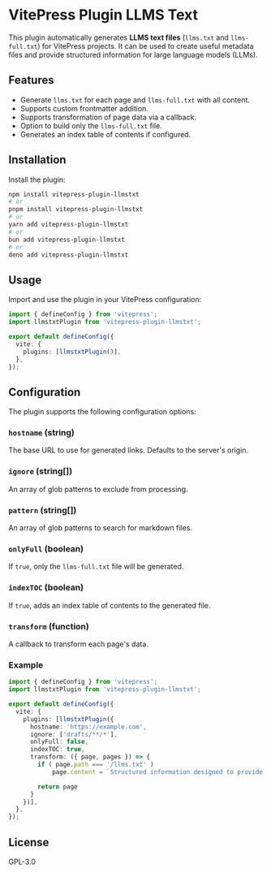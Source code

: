 # VitePress Plugin LLMS Text

This plugin automatically generates **LLMS text files** (`llms.txt` and `llms-full.txt`) for VitePress projects. It can be used to create useful metadata files and provide structured information for large language models (LLMs).

## Features
- Generate `llms.txt` for each page and `llms-full.txt` with all content.
- Supports custom frontmatter addition.
- Supports transformation of page data via a callback.
- Option to build only the `llms-full.txt` file.
- Generates an index table of contents if configured.

## Installation

Install the plugin:

```bash
npm install vitepress-plugin-llmstxt
# or
pnpm install vitepress-plugin-llmstxt
# or
yarn add vitepress-plugin-llmstxt
# or
bun add vitepress-plugin-llmstxt
# or
deno add vitepress-plugin-llmstxt
```

## Usage
Import and use the plugin in your VitePress configuration:

```typescript
import { defineConfig } from 'vitepress';
import llmstxtPlugin from 'vitepress-plugin-llmstxt';

export default defineConfig({
  vite: {
    plugins: [llmstxtPlugin()],
  },
});
```

## Configuration
The plugin supports the following configuration options:

### `hostname` (string)
The base URL to use for generated links. Defaults to the server's origin.

### `ignore` (string[])
An array of glob patterns to exclude from processing.

### `pattern` (string[])
An array of glob patterns to search for markdown files.

### `onlyFull` (boolean)
If `true`, only the `llms-full.txt` file will be generated.

### `indexTOC` (boolean)
If `true`, adds an index table of contents to the generated file.

### `transform` (function)
A callback to transform each page's data.

### Example

```typescript
import { defineConfig } from 'vitepress';
import llmstxtPlugin from 'vitepress-plugin-llmstxt';

export default defineConfig({
  vite: {
    plugins: [llmstxtPlugin({
      hostname: 'https://example.com',
      ignore: ['drafts/**/*'],
      onlyFull: false,
      indexTOC: true,
      transform: ({ page, pages }) => {
		if ( page.path === '/llms.txt' )
			page.content = `Structured information designed to provide useful metadata to large language models (LLMs)\n\n` + page.content

		return page
      }
    })],
  },
});
```

## License

GPL-3.0

